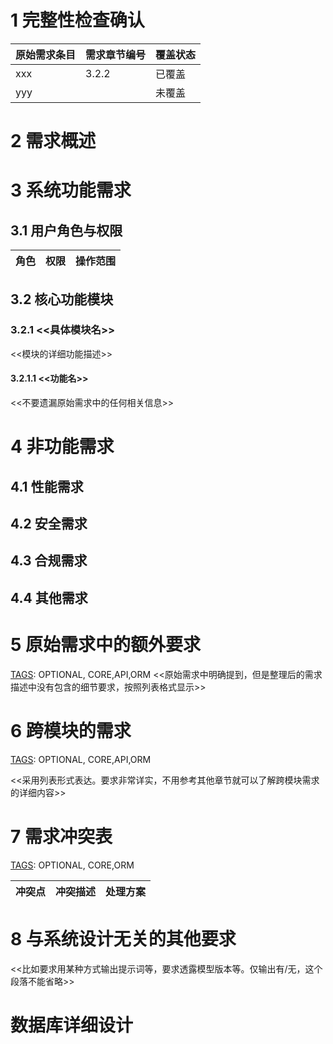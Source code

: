 # 1 完整性检查确认

[TAGS]: OPTIONAL

| 原始需求条目 | 需求章节编号 | 覆盖状态 |
|--------|--------|------|
| xxx    | 3.2.2  | 已覆盖  |
| yyy    |        | 未覆盖  |

# 2 需求概述

[TAGS]: CORE

# 3 系统功能需求

## 3.1 用户角色与权限

| 角色 | 权限 | 操作范围 |
|----|----|------|

## 3.2 核心功能模块

### 3.2.1 <<具体模块名>>

[TAGS]: DYNAMIC
<<模块的详细功能描述>>

#### 3.2.1.1 <<功能名>>

[TAGS]: DYNAMIC,MENU,API,ORM
<<不要遗漏原始需求中的任何相关信息>>

# 4 非功能需求

## 4.1 性能需求

## 4.2 安全需求

## 4.3 合规需求

[TAGS]: OPTIONAL

## 4.4 其他需求

[TAGS]: OPTIONAL

# 5 原始需求中的额外要求

[TAGS]: OPTIONAL, CORE,API,ORM
<<原始需求中明确提到，但是整理后的需求描述中没有包含的细节要求，按照列表格式显示>>

# 6 跨模块的需求

[TAGS]: OPTIONAL, CORE,API,ORM

<<采用列表形式表达。要求非常详实，不用参考其他章节就可以了解跨模块需求的详细内容>>

# 7 需求冲突表

[TAGS]: OPTIONAL, CORE,ORM

| 冲突点 | 冲突描述 | 处理方案 |
|-----|------|------|

# 8 与系统设计无关的其他要求

[TAGS]: OPTIONAL
<<比如要求用某种方式输出提示词等，要求透露模型版本等。仅输出有/无，这个段落不能省略>>

# 数据库详细设计

[TAGS]: DETAIL,OPTIONAL,CORE,ORM
